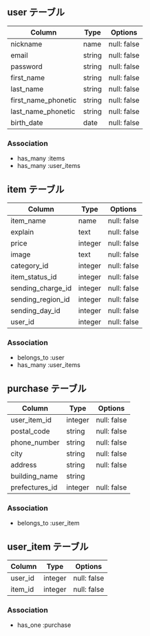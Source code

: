 
## user テーブル

| Column              | Type    | Options     |
| ------------------- | ------- | ----------- |
| nickname            | name    | null: false |
| email               | string  | null: false |
| password            | string  | null: false |
| first_name          | string  | null: false |
| last_name           | string  | null: false |
| first_name_phonetic | string  | null: false |
| last_name_phonetic  | string  | null: false |
| birth_date          | date    | null: false |

### Association

- has_many :items
- has_many :user_items

## item テーブル

| Column            | Type    | Options     |
| ----------------- | ------- | ----------- |
| item_name         | name    | null: false |
| explain           | text    | null: false |
| price             | integer | null: false |
| image             | text    | null: false |
| category_id       | integer | null: false |
| item_status_id    | integer | null: false |
| sending_charge_id | integer | null: false |
| sending_region_id | integer | null: false |
| sending_day_id    | integer | null: false |
| user_id           | integer | null: false |

### Association

- belongs_to :user
- has_many :user_items

## purchase テーブル

| Column         | Type    | Options     |
| -------------- | ------- | ----------- |
| user_item_id   | integer | null: false |
| postal_code    | string  | null: false |
| phone_number   | string  | null: false |
| city           | string  | null: false |
| address        | string  | null: false |
| building_name  | string  |             |
| prefectures_id | integer | null: false |

### Association

- belongs_to :user_item

## user_item テーブル

| Column     | Type    | Options     |
| ---------- | ------- | ----------- |
| user_id    | integer | null: false |
| item_id    | integer | null: false |

### Association

- has_one :purchase